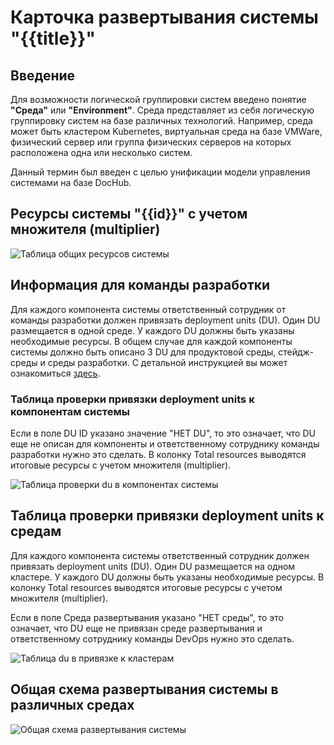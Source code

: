 # Карточка развертывания системы "{{title}}"

## Введение
Для возможности логической группировки систем введено понятие **"Среда"** или **"Environment"**.
Среда представляет из себя логическую группировку систем на базе различных технологий. Например, среда может быть кластером Kubernetes, виртуальная среда на базе VMWare, физический сервер или группа физических серверов на которых расположена одна или несколько систем.

Данный термин был введен с целью унификации модели управления системами на базе DocHub.

## Ресурсы системы "{{id}}" с учетом множителя (multiplier)

![Таблица общих ресурсов системы](@entity/gpbeaf.ta.environments/get_total_system_resources?system_id={{id}})

## Информация для команды разработки

Для каждого компонента системы ответственный сотрудник от команды разработки должен привязать deployment units (DU). Один DU размещается в одной среде. У каждого DU должны быть указаны необходимые ресурсы. В общем случае для каждой компоненты системы должно быть описано 3 DU для продуктовой среды, стейдж-среды и среды разработки. С детальной инструкцией вы может ознакомиться [здесь](/docs/gpb.deployment_management_process#guide).

### Таблица проверки привязки deployment units к компонентам системы

Если в поле DU ID указано значение "НЕТ DU", то это означает, что DU еще не описан для компоненты и ответственному сотруднику команды разработки нужно это сделать. В колонку Total resources выводятся итоговые ресурсы с учетом множителя (multiplier).

![Таблица проверки du в компонентах системы](@entity/gpbeaf.ta.environments/system_du_table?system_id={{id}})


## Таблица проверки привязки deployment units к средам

Для каждого компонента системы ответственный сотрудник должен привязать deployment units (DU). Один DU размещается на одном кластере. У каждого DU должны быть указаны необходимые ресурсы. В колонку Total resources выводятся итоговые ресурсы с учетом множителя (multiplier).

Если в поле Среда развертывания указано "НЕТ среды", то это означает, что DU еще не привязан среде развертывания и ответственному сотруднику команды DevOps нужно это сделать.

![Таблица du в привязке к кластерам](@entity/gpbeaf.ta.environments/system_du_join_env_table?system_id={{id}})


## Общая схема развертывания системы в различных средах

![Общая схема развертывания системы](@entity/gpbeaf.ta.environments/system_deployment_diagram?parent={{id}})



